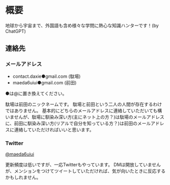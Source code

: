 # 概要

地球から宇宙まで、外国語も含め様々な学問に熱心な知識ハンターです！(by ChatGPT)

## 連絡先

### メールアドレス

- contact.daxie●gmail.com (駄場)
- maeda6uiui●gmail.com (前田)

●は@に置き換えてください。

駄場は前田のニックネームです。
駄場と前田という二人の人間が存在するわけではありません。
基本的にどちらのメールアドレスに連絡していただいても構いませんが、駄場に馴染み深い方(主にネット上の方？)は駄場のメールアドレスに、前田に馴染み深い方(リアルで自分を知っている方？)は前田のメールアドレスに連絡していただければいいと思います。

### Twitter

[@maeda6uiui](https://twitter.com/maeda6uiui)

更新頻度は低いですが、一応Twitterもやっています。
DMは開放していませんが、メンションをつけてツイートしていただければ、気が向いたときに反応するかもしれません。

